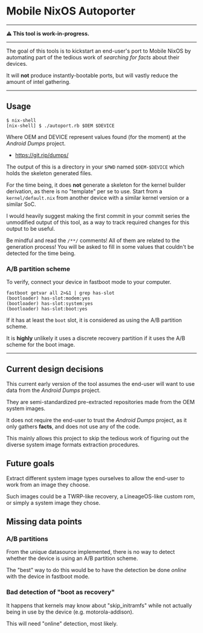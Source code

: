 Mobile NixOS Autoporter
=======================

* * *

**⚠️  This tool is work-in-progress.**

* * *

The goal of this tools is to kickstart an end-user's port to Mobile NixOS by
automating part of the tedious work of *searching for facts* about their
devices.

It will **not** produce instantly-bootable ports, but will vastly reduce the
amount of intel gathering.

* * *

## Usage

```
$ nix-shell
[nix-shell] $ ./autoport.rb $OEM $DEVICE
```

Where OEM and DEVICE represent values found (for the moment) at the *Android
Dumps* project.

 * https://git.rip/dumps/

The output of this is a directory in your `$PWD` named `$OEM-$DEVICE` which
holds the skeleton generated files.

For the time being, it does **not** generate a skeleton for the kernel builder
derivation, as there is no "template" per se to use. Start from a
`kernel/default.nix` from another device with a similar kernel version or a
similar SoC.

I would heavily suggest making the first commit in your commit series the
unmodified output of this tool, as a way to track required changes for this
output to be useful.

Be mindful and read the `/**/` comments! All of them are related to the
generation process! You will be asked to fill in some values that couldn't be
detected for the time being.

### A/B partition scheme

To verify, connect your device in fastboot mode to your computer.

```
fastboot getvar all 2>&1 | grep has-slot
(bootloader) has-slot:modem:yes
(bootloader) has-slot:system:yes
(bootloader) has-slot:boot:yes
```

If it has at least the `boot` slot, it is considered as using the  A/B
partition scheme.

It is **highly** unlikely it uses a discrete recovery partition if it uses the
A/B scheme for the boot image.

* * *

## Current design decisions

This current early version of the tool assumes the end-user will want to use
data from the *Android Dumps* project.

They are semi-standardized pre-extracted repositories made from the OEM system
images.

It does not require the end-user to trust the *Android Dumps* project, as it
only gathers **facts**, and does not use any of the code.

This mainly allows this project to skip the tedious work of figuring out the
diverse system image formats extraction procedures.

## Future goals

Extract different system image types ourselves to allow the end-user to work
from an image they choose.

Such images could be a TWRP-like recovery, a LineageOS-like custom rom, or
simply a system image they chose.

## Missing data points

### A/B partitions

From the unique datasource implemented, there is no way to detect whether
the device is using an A/B partition scheme.

The "best" way to do this would be to have the detection be done *online*
with the device in fastboot mode.

### Bad detection of "boot as recovery"

It happens that kernels may know about "skip_initramfs" while not actually
being in use by the device (e.g. motorola-addison).

This will need "online" detection, most likely.
